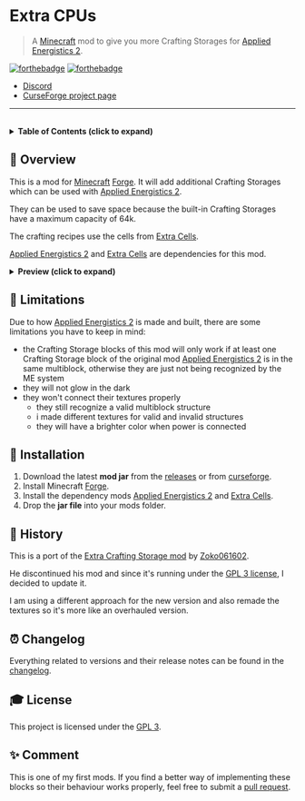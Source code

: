 # **Extra CPUs**

> A [Minecraft] mod to give you more Crafting Storages for [Applied Energistics 2][ae2].


[![forthebadge](https://forthebadge.com/images/badges/60-percent-of-the-time-works-every-time.svg)][curseforge]
[![forthebadge](https://forthebadge.com/images/badges/made-with-java.svg)][curseforge]

- [Discord]
- [CurseForge project page][curseforge]

---

<br>

<!-- Table of Contents -->
<details>
    <summary>
        <strong>Table of Contents (click to expand)</strong>
    </summary>

- [**Extra CPUs**](#extra-cpus)
  - [**📑 Overview**](#-overview)
  - [**🐛 Limitations**](#-limitations)
  - [**🔧 Installation**](#-installation)
  - [**📕 History**](#-history)
  - [**⏰ Changelog**](#-changelog)
  - [**🎓 License**](#-license)
  - [**✨ Comment**](#-comment)
</details>


## **📑 Overview**
This is a mod for [Minecraft] [Forge]. It will add additional Crafting Storages which can be used with [Applied Energistics 2][ae2].

They can be used to save space because the built-in Crafting Storages have a maximum capacity of 64k.

The crafting recipes use the cells from [Extra Cells].

[Applied Energistics 2][ae2] and [Extra Cells] are dependencies for this mod.

<details>
    <summary>
        <strong>Preview (click to expand)</strong>
    </summary>

![preview](images/preview.png)
</details>


## **🐛 Limitations**
Due to how [Applied Energistics 2][ae2] is made and built, there are some limitations you have to keep in mind:

- the Crafting Storage blocks of this mod will only work if at least one Crafting Storage block of the original mod [Applied Energistics 2][ae2] is in the same multiblock, otherwise they are just not being recognized by the ME system
- they will not glow in the dark
- they won't connect their textures properly
  - they still recognize a valid multiblock structure
  - i made different textures for valid and invalid structures
  - they will have a brighter color when power is connected


## **🔧 Installation**

1. Download the latest **mod jar** from the [releases] or from [curseforge].
2. Install Minecraft [Forge].
3. Install the dependency mods [Applied Energistics 2][ae2] and [Extra Cells].
4. Drop the **jar file** into your mods folder.


## **📕 History**
This is a port of the [Extra Crafting Storage mod][original mod] by [Zoko061602][author].

He discontinued his mod and since it's running under the [GPL 3 license](./LICENSE), I decided to update it.

I am using a different approach for the new version and also remade the textures so it's more like an overhauled version.


## **⏰ Changelog**
Everything related to versions and their release notes can be found in the [changelog].


## **🎓 License**
This project is licensed under the [GPL 3].


## **✨ Comment**
This is one of my first mods. If you find a better way of implementing these blocks so their behaviour works properly, feel free to submit a [pull request].


<!-- Links -->
[Minecraft]: https://www.minecraft.net/
[ae2]: https://www.curseforge.com/minecraft/mc-mods/applied-energistics-2
[Discord]: https://discordapp.com/invite/Q3qxws6
[curseforge]: https://www.curseforge.com/minecraft/mc-mods/extracpus
[Extra Cells]: https://www.curseforge.com/minecraft/mc-mods/extracells2
[releases]: https://github.com/RLNT/sinus-staff-list/releases
[Forge]: http://files.minecraftforge.net/
[original mod]: https://github.com/Zoko061602/ExtraCraftingStorage
[author]: https://github.com/Zoko061602
[changelog]: CHANGELOG.md
[GPL 3]: LICENSE.md
[pull request]: https://github.com/RLNT/minecraft-extracpus/pulls
